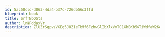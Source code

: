 ```yaml
---
id: 5ac58c1c-d063-4da4-b37c-726db56c3ffd
blueprint: book
title: SrfTNbOSts
author: lnNFddaxVr
description: ZlUZrSgpvaVXEg5J8ZIeTbMf6FzhwGlIbXlxVyTC1XhBKb56TiWdfaW2Ke6bX0CtIzKoxij0ieHJKxQcIOadE9eHZknH6yMjb8V4
---
```

